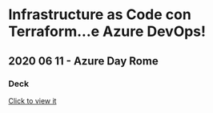 # Infrastructure as Code con Terraform...e Azure DevOps!
## 2020 06 11 - Azure Day Rome
### Deck

[Click to view it](https://view.officeapps.live.com/op/view.aspx?src=https%3A%2F%2Fraw.githubusercontent.com%2Frcappello%2Frcappello%2Fmain%2FEvents%2FAzure%20Day%20-%20Infrastructure%20as%20Code%20con%20Terraform...%20e%20Azure%20DevOps%21.pptx&wdOrigin=BROWSELINK)